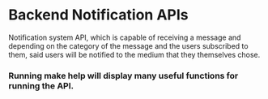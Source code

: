 # Backend Notification APIs
Notification system API, which is capable of receiving a message and depending on the category of the message and the users subscribed to them, said users will be notified to the medium that they themselves chose.

### Running make help will display many useful functions for running the API.
